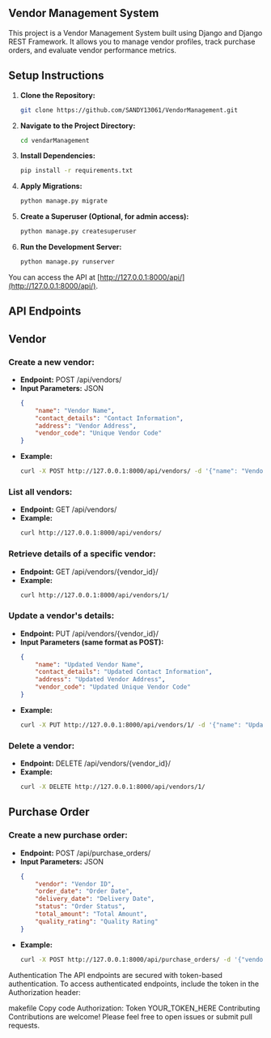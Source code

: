 Vendor Management System
------------------------

This project is a Vendor Management System built using Django and Django REST Framework. It allows you to manage vendor profiles, track purchase orders, and evaluate vendor performance metrics.

Setup Instructions
------------------

1. **Clone the Repository:**

   ```bash
   git clone https://github.com/SANDY13061/VendorManagement.git


2. **Navigate to the Project Directory:**

   ```bash
   cd vendarManagement

3. **Install Dependencies:**
    ```bash
    pip install -r requirements.txt

4. **Apply Migrations:**
    ```bash
    python manage.py migrate

5. **Create a Superuser (Optional, for admin access):**
    ```bash
    python manage.py createsuperuser

6. **Run the Development Server:**
    ```bash
    python manage.py runserver

You can access the API at [http://127.0.0.1:8000/api/](http://127.0.0.1:8000/api/).

## API Endpoints

## Vendor

### Create a new vendor:

- **Endpoint:** POST /api/vendors/
- **Input Parameters:** JSON
  ```json
  {
      "name": "Vendor Name",
      "contact_details": "Contact Information",
      "address": "Vendor Address",
      "vendor_code": "Unique Vendor Code"
  }
- **Example:**
  ```bash
  curl -X POST http://127.0.0.1:8000/api/vendors/ -d '{"name": "Vendor Name", "contact_details": "Contact Information", "address": "Vendor Address", "vendor_code": "Unique Vendor Code"}' -H 'Content-Type: application/json'

### List all vendors:

- **Endpoint:** GET /api/vendors/
- **Example:**
  ```bash
  curl http://127.0.0.1:8000/api/vendors/


### Retrieve details of a specific vendor:

- **Endpoint:** GET /api/vendors/{vendor_id}/
- **Example:**
  ```bash
  curl http://127.0.0.1:8000/api/vendors/1/

### Update a vendor's details:

- **Endpoint:** PUT /api/vendors/{vendor_id}/
- **Input Parameters (same format as POST):**
  ```json
  {
      "name": "Updated Vendor Name",
      "contact_details": "Updated Contact Information",
      "address": "Updated Vendor Address",
      "vendor_code": "Updated Unique Vendor Code"
  }
- **Example:**
  ```bash
  curl -X PUT http://127.0.0.1:8000/api/vendors/1/ -d '{"name": "Updated Vendor Name", "contact_details": "Updated Contact Information", "address": "Updated Vendor Address", "vendor_code": "Updated Unique Vendor Code"}' -H 'Content-Type: application/json'

### Delete a vendor:

- **Endpoint:** DELETE /api/vendors/{vendor_id}/
- **Example:**
  ```bash
  curl -X DELETE http://127.0.0.1:8000/api/vendors/1/

<!-- # Purchase Order Tracking API -->

<!-- You can access the API at [http://127.0.0.1:8000/api/](http://127.0.0.1:8000/api/). -->

## Purchase Order

### Create a new purchase order:

- **Endpoint:** POST /api/purchase_orders/
- **Input Parameters:** JSON
  ```json
  {
      "vendor": "Vendor ID",
      "order_date": "Order Date",
      "delivery_date": "Delivery Date",
      "status": "Order Status",
      "total_amount": "Total Amount",
      "quality_rating": "Quality Rating"
  }
- **Example:**
  ```bash
  curl -X POST http://127.0.0.1:8000/api/purchase_orders/ -d '{"vendor": "1", "order_date": "2024-04-30", "delivery_date": "2024-05-05", "status": "pending", "total_amount": "1000.00", "quality_rating": "4"}' -H 'Content-Type: application/json'


Authentication
The API endpoints are secured with token-based authentication. To access authenticated endpoints, include the token in the Authorization header:

makefile
Copy code
Authorization: Token YOUR_TOKEN_HERE
Contributing
Contributions are welcome! Please feel free to open issues or submit pull requests.
 
